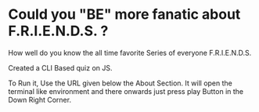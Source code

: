 # Could you "BE" more fanatic about F.R.I.E.N.D.S. ?

How well do you know the all time favorite Series of everyone F.R.I.E.N.D.S.

Created a CLI Based quiz on JS.

To Run it, Use the URL given below the About Section. It will open the terminal like environment and there onwards just press play Button in the Down Right Corner.

